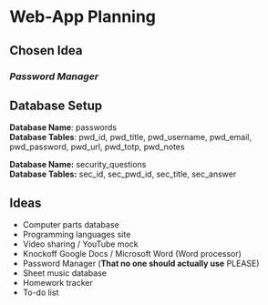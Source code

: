 # Web-App Planning

## Chosen Idea

### ***Password Manager***

## Database Setup

**Database Name**: passwords  
**Database Tables**: pwd_id, pwd_title, pwd_username, pwd_email, pwd_password, pwd_url, pwd_totp, pwd_notes  

**Database Name:** security_questions  
**Database Tables:** sec_id, sec_pwd_id, sec_title, sec_answer

## Ideas

- Computer parts database
- Programming languages site
- Video sharing / YouTube mock
- Knockoff Google Docs / Microsoft Word (Word processor)
- Password Manager (**That no one should actually use** PLEASE)
- Sheet music database
- Homework tracker
- To-do list
